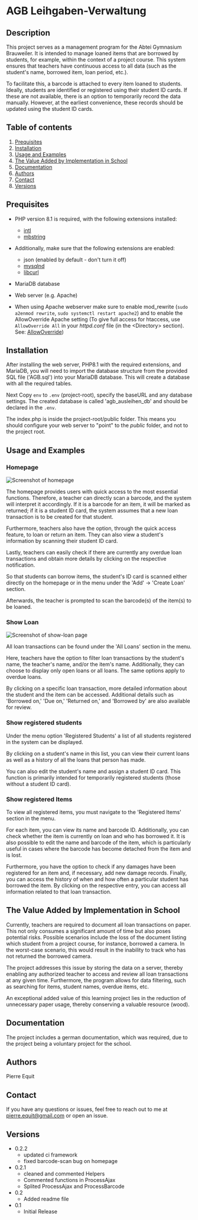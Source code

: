 # AGB Leihgaben-Verwaltung

## Description

This project serves as a management program for the Abtei Gymnasium Brauweiler. It is intended to manage loaned items that are borrowed by students, for example, within the context of a project course. This system ensures that teachers have continuous access to all data (such as the student's name, borrowed item, loan period, etc.).

To facilitate this, a barcode is attached to every item loaned to students. Ideally, students are identified or registered using their student ID cards. If these are not available, there is an option to temporarily record the data manually. However, at the earliest convenience, these records should be updated using the student ID cards.

## Table of contents

1. [Prequisites](#prequisites)
2. [Installation](#installation)
3. [Usage and Examples](#usage-and-examples)
4. [The Value Added by Implementation in School](#the-value-added-by-implementation-in-school)
5. [Documentation](#documentation)
6. [Authors](#authors)
7. [Contact](#contact)
8. [Versions](#versions)

## Prequisites

- PHP version 8.1 is required, with the following extensions installed:
    - [intl](http://php.net/manual/en/intl.requirements.php)
    - [mbstring](http://php.net/manual/en/mbstring.installation.php)

- Additionally, make sure that the following extensions are enabled:
    - json (enabled by default - don't turn it off)
    - [mysqlnd](http://php.net/manual/en/mysqlnd.install.php)
    - [libcurl](http://php.net/manual/en/curl.requirements.php)

- MariaDB database
- Web server (e.g. Apache)
- When using Apache webserver make sure to enable mod_rewrite (`sudo a2enmod rewrite`, `sudo systemctl restart apache2`) and to enable the AllowOverride Apache setting (To give full access for htaccess, use `AllowOverride All` in your _httpd.conf_ file (in the \<Directory> section). See: [AllowOverride](https://httpd.apache.org/docs/2.2/mod/core.html#allowoverride)) 

## Installation

After installing the web server, PHP8.1 with the required extensions, and MariaDB, you will need to import the database structure from the provided SQL file ('AGB.sql') into your MariaDB database. This will create a database with all the required tables.

Next Copy `env` to `.env` (project-root), specify the baseURL and any database settings. The created database is called 'agb_ausleihen_db' and should be declared in the `.env`.

The index.php is inside the project-root/public folder. This means you should configure your web server to "point" to the *public* folder, and not to the project root.

## Usage and Examples

### Homepage

![Screenshot of homepage](readme-imgs/homepage.png)

The homepage provides users with quick access to the most essential functions. Therefore, a teacher can directly scan a barcode, and the system will interpret it accordingly. If it is a barcode for an item, it will be marked as returned; if it is a student ID card, the system assumes that a new loan transaction is to be created for that student.

Furthermore, teachers also have the option, through the quick access feature, to loan or return an item. They can also view a student's information by scanning their student ID card.

Lastly, teachers can easily check if there are currently any overdue loan transactions and obtain more details by clicking on the respective notification.

So that students can borrow items, the student's ID card is scanned either directly on the homepage or in the menu under the 'Add' -> 'Create Loan' section.

Afterwards, the teacher is prompted to scan the barcode(s) of the item(s) to be loaned.

### Show Loan

![Screenshot of show-loan page](readme-imgs/show-loan.png)

All loan transactions can be found under the 'All Loans' section in the menu.

Here, teachers have the option to filter loan transactions by the student's name, the teacher's name, and/or the item's name. Additionally, they can choose to display only open loans or all loans. The same options apply to overdue loans.

By clicking on a specific loan transaction, more detailed information about the student and the item can be accessed. Additional details such as 'Borrowed on,' 'Due on,' 'Returned on,' and 'Borrowed by' are also available for review.

### Show registered students

Under the menu option 'Registered Students' a list of all students registered in the system can be displayed.

By clicking on a student's name in this list, you can view their current loans as well as a history of all the loans that person has made.

You can also edit the student's name and assign a student ID card. This function is primarily intended for temporarily registered students (those without a student ID card).

### Show registered Items

To view all registered items, you must navigate to the 'Registered Items' section in the menu.

For each item, you can view its name and barcode ID. Additionally, you can check whether the item is currently on loan and who has borrowed it. It is also possible to edit the name and barcode of the item, which is particularly useful in cases where the barcode has become detached from the item and is lost.

Furthermore, you have the option to check if any damages have been registered for an item and, if necessary, add new damage records. Finally, you can access the history of when and how often a particular student has borrowed the item. By clicking on the respective entry, you can access all information related to that loan transaction.

## The Value Added by Implementation in School

Currently, teachers are required to document all loan transactions on paper. This not only consumes a significant amount of time but also poses potential risks. Possible scenarios include the loss of the document listing which student from a project course, for instance, borrowed a camera. In the worst-case scenario, this would result in the inability to track who has not returned the borrowed camera.

The project addresses this issue by storing the data on a server, thereby enabling any authorized teacher to access and review all loan transactions at any given time. Furthermore, the program allows for data filtering, such as searching for items, student names, overdue items, etc.

An exceptional added value of this learning project lies in the reduction of unnecessary paper usage, thereby conserving a valuable resource (wood).

## Documentation

The project includes a german documentation, which was required, due to the project being a voluntary project for the school.

## Authors

Pierre Equit

## Contact

If you have any questions or issues, feel free to reach out to me at pierre.equit@gmail.com or open an issue.

## Versions

* 0.2.2
    * updated ci framework
    * fixed barcode-scan bug on homepage
* 0.2.1
    * cleaned and commented Helpers
    * Commented functions in ProcessAjax
    * Splited ProcessAjax and ProcessBarcode
* 0.2
    * Added readme file
* 0.1
    * Initial Release